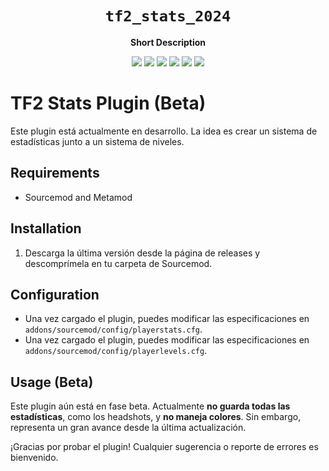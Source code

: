 <div align="center">
  <h1><code>tf2_stats_2024</code></h1>
  <p>
    <strong>Short Description</strong>
  </p>
  <p style="margin-bottom: 0.5ex;">
    <img
        src="https://img.shields.io/github/downloads/gladoncio/tf2_stats_2023/total"
    />
    <img
        src="https://img.shields.io/github/last-commit/gladoncio/tf2_stats_2023"
    />
    <img
        src="https://img.shields.io/github/issues/gladoncio/tf2_stats_2023"
    />
    <img
        src="https://img.shields.io/github/issues-closed/gladoncio/tf2_stats_2023"
    />
    <img
        src="https://img.shields.io/github/repo-size/gladoncio/tf2_stats_2023"
    />
    <img
        src="https://img.shields.io/github/workflow/status/gladoncio/tf2_stats_2023/Compile%20and%20release"
    />
  </p>
</div>

# TF2 Stats Plugin (Beta)

Este plugin está actualmente en desarrollo. La idea es crear un sistema de estadísticas junto a un sistema de niveles.

## Requirements
- Sourcemod and Metamod

## Installation
1. Descarga la última versión desde la página de releases y descomprímela en tu carpeta de Sourcemod.

## Configuration
- Una vez cargado el plugin, puedes modificar las especificaciones en `addons/sourcemod/config/playerstats.cfg`.
- Una vez cargado el plugin, puedes modificar las especificaciones en `addons/sourcemod/config/playerlevels.cfg`.

## Usage (Beta)
Este plugin aún está en fase beta. Actualmente **no guarda todas las estadísticas**, como los headshots, y **no maneja colores**. Sin embargo, representa un gran avance desde la última actualización.

¡Gracias por probar el plugin! Cualquier sugerencia o reporte de errores es bienvenido.

